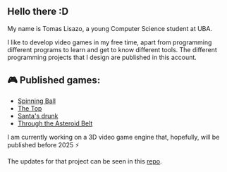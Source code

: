 ## Hello there :D

My name is Tomas Lisazo, a young Computer Science student at UBA.

I like to develop video games in my free time, apart from programming different programs to learn and get to know different tools. The different programming projects that I design are published in this account.

## 🎮 Published games:

- [Spinning Ball](https://play.google.com/store/apps/details?id=t0m45DEV.SpinningBall)
- [The Top](https://cachimba-games.itch.io/the-top)
- [Santa's drunk](https://cachimba-games.itch.io/santas-drunk)
- [Through the Asteroid Belt](https://t0m45dev.itch.io/asteroidsbelt)

I am currently working on a 3D video game engine that, hopefully, will be published before 2025 ⚡

The updates for that project can be seen in this [repo](https://github.com/t0m45DEV/3D-Game-in-C).
